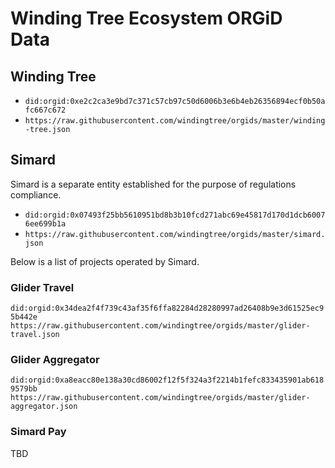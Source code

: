 # Winding Tree Ecosystem ORGiD Data

## Winding Tree

- `did:orgid:0xe2c2ca3e9bd7c371c57cb97c50d6006b3e6b4eb26356894ecf0b50afc667c672`
- `https://raw.githubusercontent.com/windingtree/orgids/master/winding-tree.json`

## Simard

Simard is a separate entity established for the purpose of regulations compliance.

- `did:orgid:0x07493f25bb5610951bd8b3b10fcd271abc69e45817d170d1dcb60076ee699b1a`
- `https://raw.githubusercontent.com/windingtree/orgids/master/simard.json`

Below is a list of projects operated by Simard.

### Glider Travel

`did:orgid:0x34dea2f4f739c43af35f6ffa82284d28280997ad26408b9e3d61525ec95b442e`
`https://raw.githubusercontent.com/windingtree/orgids/master/glider-travel.json`

### Glider Aggregator

`did:orgid:0xa8eacc80e138a30cd86002f12f5f324a3f2214b1fefc833435901ab6189579bb`
`https://raw.githubusercontent.com/windingtree/orgids/master/glider-aggregator.json`

### Simard Pay

TBD
